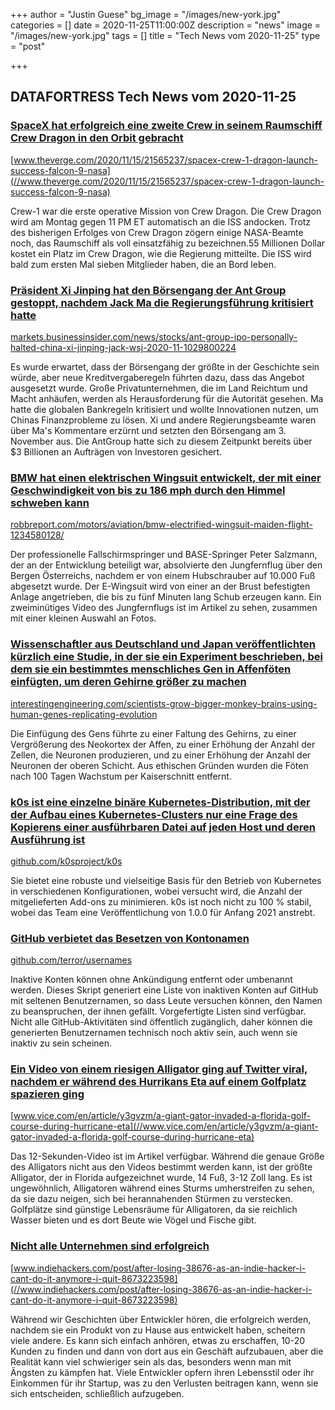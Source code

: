+++
author = "Justin Guese"
bg_image = "/images/new-york.jpg"
categories = []
date = 2020-11-25T11:00:00Z
description = "news"
image = "/images/new-york.jpg"
tags = []
title = "Tech News vom 2020-11-25"
type = "post"

+++

        
## DATAFORTRESS Tech News vom 2020-11-25



### [SpaceX hat erfolgreich eine zweite Crew in seinem Raumschiff Crew Dragon in den Orbit gebracht](//www.theverge.com/2020/11/15/21565237/spacex-crew-1-dragon-launch-success-falcon-9-nasa)


[www.theverge.com/2020/11/15/21565237/spacex-crew-1-dragon-launch-success-falcon-9-nasa](//www.theverge.com/2020/11/15/21565237/spacex-crew-1-dragon-launch-success-falcon-9-nasa)


Crew-1 war die erste operative Mission von Crew Dragon. Die Crew Dragon wird am Montag gegen 11 PM ET automatisch an die ISS andocken. Trotz des bisherigen Erfolges von Crew Dragon zögern einige NASA-Beamte noch, das Raumschiff als voll einsatzfähig zu bezeichnen.55 Millionen Dollar kostet ein Platz im Crew Dragon, wie die Regierung mitteilte. Die ISS wird bald zum ersten Mal sieben Mitglieder haben, die an Bord leben.


### [Präsident Xi Jinping hat den Börsengang der Ant Group gestoppt, nachdem Jack Ma die Regierungsführung kritisiert hatte](//markets.businessinsider.com/news/stocks/ant-group-ipo-personally-halted-china-xi-jinping-jack-wsj-2020-11-1029800224)


[markets.businessinsider.com/news/stocks/ant-group-ipo-personally-halted-china-xi-jinping-jack-wsj-2020-11-1029800224](//markets.businessinsider.com/news/stocks/ant-group-ipo-personally-halted-china-xi-jinping-jack-wsj-2020-11-1029800224)


Es wurde erwartet, dass der Börsengang der größte in der Geschichte sein würde, aber neue Kreditvergaberegeln führten dazu, dass das Angebot ausgesetzt wurde. Große Privatunternehmen, die im Land Reichtum und Macht anhäufen, werden als Herausforderung für die Autorität gesehen. Ma hatte die globalen Bankregeln kritisiert und wollte Innovationen nutzen, um Chinas Finanzprobleme zu lösen. Xi und andere Regierungsbeamte waren über Ma's Kommentare erzürnt und setzten den Börsengang am 3. November aus. Die AntGroup hatte sich zu diesem Zeitpunkt bereits über $3 Billionen an Aufträgen von Investoren gesichert.


### [BMW hat einen elektrischen Wingsuit entwickelt, der mit einer Geschwindigkeit von bis zu 186 mph durch den Himmel schweben kann](//robbreport.com/motors/aviation/bmw-electrified-wingsuit-maiden-flight-1234580128/)


[robbreport.com/motors/aviation/bmw-electrified-wingsuit-maiden-flight-1234580128/](//robbreport.com/motors/aviation/bmw-electrified-wingsuit-maiden-flight-1234580128/)


Der professionelle Fallschirmspringer und BASE-Springer Peter Salzmann, der an der Entwicklung beteiligt war, absolvierte den Jungfernflug über den Bergen Österreichs, nachdem er von einem Hubschrauber auf 10.000 Fuß abgesetzt wurde. Der E-Wingsuit wird von einer an der Brust befestigten Anlage angetrieben, die bis zu fünf Minuten lang Schub erzeugen kann. Ein zweiminütiges Video des Jungfernflugs ist im Artikel zu sehen, zusammen mit einer kleinen Auswahl an Fotos.


### [Wissenschaftler aus Deutschland und Japan veröffentlichten kürzlich eine Studie, in der sie ein Experiment beschrieben, bei dem sie ein bestimmtes menschliches Gen in Affenföten einfügten, um deren Gehirne größer zu machen](//interestingengineering.com/scientists-grow-bigger-monkey-brains-using-human-genes-replicating-evolution)


[interestingengineering.com/scientists-grow-bigger-monkey-brains-using-human-genes-replicating-evolution](//interestingengineering.com/scientists-grow-bigger-monkey-brains-using-human-genes-replicating-evolution)


Die Einfügung des Gens führte zu einer Faltung des Gehirns, zu einer Vergrößerung des Neokortex der Affen, zu einer Erhöhung der Anzahl der Zellen, die Neuronen produzieren, und zu einer Erhöhung der Anzahl der Neuronen der oberen Schicht. Aus ethischen Gründen wurden die Föten nach 100 Tagen Wachstum per Kaiserschnitt entfernt.


### [k0s ist eine einzelne binäre Kubernetes-Distribution, mit der der Aufbau eines Kubernetes-Clusters nur eine Frage des Kopierens einer ausführbaren Datei auf jeden Host und deren Ausführung ist](//github.com/k0sproject/k0s)


[github.com/k0sproject/k0s](//github.com/k0sproject/k0s)


Sie bietet eine robuste und vielseitige Basis für den Betrieb von Kubernetes in verschiedenen Konfigurationen, wobei versucht wird, die Anzahl der mitgelieferten Add-ons zu minimieren. k0s ist noch nicht zu 100 % stabil, wobei das Team eine Veröffentlichung von 1.0.0 für Anfang 2021 anstrebt.


### [GitHub verbietet das Besetzen von Kontonamen](//github.com/terror/usernames)


[github.com/terror/usernames](//github.com/terror/usernames)


Inaktive Konten können ohne Ankündigung entfernt oder umbenannt werden. Dieses Skript generiert eine Liste von inaktiven Konten auf GitHub mit seltenen Benutzernamen, so dass Leute versuchen können, den Namen zu beanspruchen, der ihnen gefällt. Vorgefertigte Listen sind verfügbar. Nicht alle GitHub-Aktivitäten sind öffentlich zugänglich, daher können die generierten Benutzernamen technisch noch aktiv sein, auch wenn sie inaktiv zu sein scheinen.


### [Ein Video von einem riesigen Alligator ging auf Twitter viral, nachdem er während des Hurrikans Eta auf einem Golfplatz spazieren ging](//www.vice.com/en/article/y3gvzm/a-giant-gator-invaded-a-florida-golf-course-during-hurricane-eta)


[www.vice.com/en/article/y3gvzm/a-giant-gator-invaded-a-florida-golf-course-during-hurricane-eta](//www.vice.com/en/article/y3gvzm/a-giant-gator-invaded-a-florida-golf-course-during-hurricane-eta)


Das 12-Sekunden-Video ist im Artikel verfügbar. Während die genaue Größe des Alligators nicht aus den Videos bestimmt werden kann, ist der größte Alligator, der in Florida aufgezeichnet wurde, 14 Fuß, 3-12 Zoll lang. Es ist ungewöhnlich, Alligatoren während eines Sturms umherstreifen zu sehen, da sie dazu neigen, sich bei herannahenden Stürmen zu verstecken. Golfplätze sind günstige Lebensräume für Alligatoren, da sie reichlich Wasser bieten und es dort Beute wie Vögel und Fische gibt.


### [Nicht alle Unternehmen sind erfolgreich](//www.indiehackers.com/post/after-losing-38676-as-an-indie-hacker-i-cant-do-it-anymore-i-quit-8673223598)


[www.indiehackers.com/post/after-losing-38676-as-an-indie-hacker-i-cant-do-it-anymore-i-quit-8673223598](//www.indiehackers.com/post/after-losing-38676-as-an-indie-hacker-i-cant-do-it-anymore-i-quit-8673223598)


Während wir Geschichten über Entwickler hören, die erfolgreich werden, nachdem sie ein Produkt von zu Hause aus entwickelt haben, scheitern viele andere. Es kann sich einfach anhören, etwas zu erschaffen, 10-20 Kunden zu finden und dann von dort aus ein Geschäft aufzubauen, aber die Realität kann viel schwieriger sein als das, besonders wenn man mit Ängsten zu kämpfen hat. Viele Entwickler opfern ihren Lebensstil oder ihr Einkommen für ihr Startup, was zu den Verlusten beitragen kann, wenn sie sich entscheiden, schließlich aufzugeben.